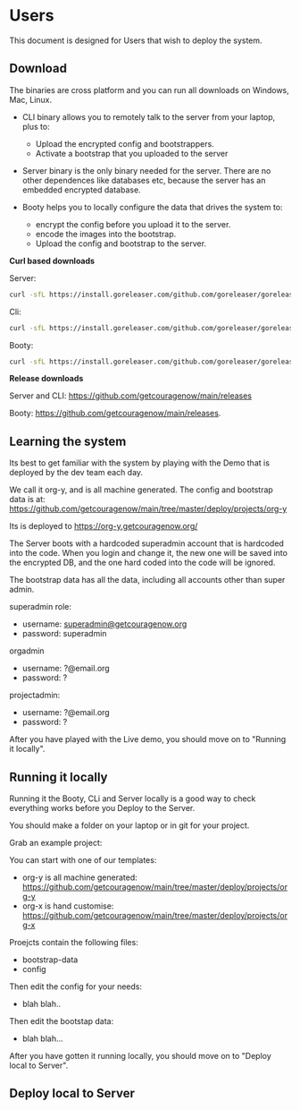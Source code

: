 # Users

This document is designed for Users that wish to deploy the system.


## Download

The binaries are cross platform and you can run all downloads on Windows, Mac, Linux.

- CLI binary allows you to remotely talk to the server from your laptop, plus to:
	- Upload the encrypted config and bootstrappers.
	- Activate a bootstrap that you uploaded to the server

- Server binary is the only binary needed for the server. There are no other dependences like databases etc, because the server has an embedded encrypted database.

- Booty helps you to locally configure the data that drives the system to:
	- encrypt the config before you upload it to the server.
	- encode the images into the bootstrap.
	- Upload the config and bootstrap to the server.


**Curl based downloads**

Server:

```bash
curl -sfL https://install.goreleaser.com/github.com/goreleaser/goreleaser.sh | sh
```

Cli:

```bash
curl -sfL https://install.goreleaser.com/github.com/goreleaser/goreleaser.sh | sh
```

Booty:

```bash
curl -sfL https://install.goreleaser.com/github.com/goreleaser/goreleaser.sh | sh
```

**Release downloads**

Server and CLI: https://github.com/getcouragenow/main/releases

Booty: https://github.com/getcouragenow/main/releases.

## Learning the system

Its best to get familiar with the system by playing with the Demo that is deployed by the dev team each day.

We call it org-y, and is all machine generated. The config and bootstrap data is at: https://github.com/getcouragenow/main/tree/master/deploy/projects/org-y

Its is deployed to https://org-y.getcouragenow.org/

The Server boots with a hardcoded superadmin account that is hardcoded into the code. When you login and change it, the new one will be saved into the encrypted DB, and the one hard coded into the code will be ignored.

The bootstrap data has all the data, including all accounts other than super admin.

superadmin role:

- username: superadmin@getcouragenow.org
- password: superadmin

orgadmin

- username: ?@email.org
- password: ?

projectadmin:

- username: ?@email.org
- password: ?


After you have played with the Live demo, you should move on to "Running it locally".

## Running it locally

Running it the Booty, CLi and Server locally is a good way to check everything works before you Deploy to the Server.

You should make a folder on your laptop or in git for your project.

Grab an example project:

You can start with one of our templates:
- org-y is all machine generated: https://github.com/getcouragenow/main/tree/master/deploy/projects/org-y
- org-x is hand customise: https://github.com/getcouragenow/main/tree/master/deploy/projects/org-x


Proejcts contain the following files:

- bootstrap-data 
- config

Then edit the config for your needs:

- blah blah.. 

Then edit the bootstap data:

- blah blah...

After you have gotten it running locally, you should move on to "Deploy local to Server".

## Deploy local to Server
